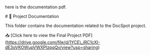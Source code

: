 here is the documentation pdf.

\# 📄 Project Documentation



This folder contains the documentation related to the DocSpot project.



📥 \[Click here to view the Final Project PDF](https://drive.google.com/file/d/1YCE\_iRC1cXI-dE3oVKOWupVWXPIzpqQv/view?usp=sharing)



